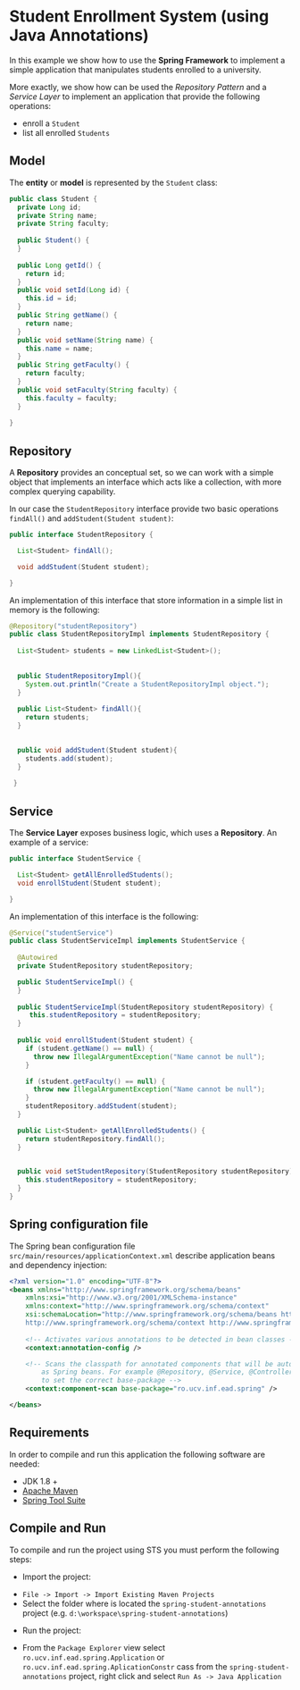 Student Enrollment System (using Java Annotations)
========================================================

In this example we show how to use the __Spring Framework__ to implement a simple application that manipulates students enrolled to a university.

More exactly, we show how can be used the _Repository Pattern_ and a _Service Layer_ to implement an application that provide the following operations:

* enroll a `Student`
* list all enrolled `Students`

 
Model
-----
The __entity__ or __model__ is represented by the `Student` class:
 
```java
public class Student {
  private Long id;
  private String name;
  private String faculty;
  
  public Student() {
  }
  
  public Long getId() {
    return id;
  }
  public void setId(Long id) {
    this.id = id;
  }
  public String getName() {
    return name;
  }
  public void setName(String name) {
    this.name = name;
  }
  public String getFaculty() {
    return faculty;
  }
  public void setFaculty(String faculty) {
    this.faculty = faculty;
  }
 
}

```

Repository
----------
A __Repository__ provides an conceptual set, so we can work with a simple object that implements an interface which acts like a collection, with more complex querying capability. 

In our case the `StudentRepository` interface provide two basic operations `findAll()` and `addStudent(Student student)`:

```java
public interface StudentRepository {

  List<Student> findAll();

  void addStudent(Student student);

}
``` 

An implementation of this interface that store information in a simple list in memory is the following:

``` java
@Repository("studentRepository")
public class StudentRepositoryImpl implements StudentRepository {
     
  List<Student> students = new LinkedList<Student>();
  
  
  public StudentRepositoryImpl(){
    System.out.println("Create a StudentRepositoryImpl object.");
  }
  
  public List<Student> findAll(){
    return students;
  }
  

  public void addStudent(Student student){
    students.add(student);
  }
   
 }
```

Service
-------
The __Service Layer__ exposes business logic, which uses a __Repository__.
An example of a service:

```java
public interface StudentService {

  List<Student> getAllEnrolledStudents();
  void enrollStudent(Student student);

}
```

An implementation of this interface is the following:
``` java
@Service("studentService")
public class StudentServiceImpl implements StudentService {
  
  @Autowired
  private StudentRepository studentRepository;

  public StudentServiceImpl() {
  }
  
  public StudentServiceImpl(StudentRepository studentRepository) {
     this.studentRepository = studentRepository;
  }
  
  public void enrollStudent(Student student) {
    if (student.getName() == null) {
      throw new IllegalArgumentException("Name cannot be null");
    }

    if (student.getFaculty() == null) {
      throw new IllegalArgumentException("Name cannot be null");
    }
    studentRepository.addStudent(student);
  }

  public List<Student> getAllEnrolledStudents() {
    return studentRepository.findAll();
  }
  

  public void setStudentRepository(StudentRepository studentRepository) {
    this.studentRepository = studentRepository;
  }
}
```

Spring configuration file
-------------------------
The Spring bean configuration file `src/main/resources/applicationContext.xml` describe application beans and dependency injection:

```xml
<?xml version="1.0" encoding="UTF-8"?>
<beans xmlns="http://www.springframework.org/schema/beans"
	xmlns:xsi="http://www.w3.org/2001/XMLSchema-instance" 
	xmlns:context="http://www.springframework.org/schema/context"
	xsi:schemaLocation="http://www.springframework.org/schema/beans http://www.springframework.org/schema/beans/spring-beans.xsd
    http://www.springframework.org/schema/context http://www.springframework.org/schema/context/spring-context.xsd">
	
	<!-- Activates various annotations to be detected in bean classes -->
	<context:annotation-config />

	<!-- Scans the classpath for annotated components that will be auto-registered 
		as Spring beans. For example @Repository, @Service, @Controller. Make sure 
		to set the correct base-package -->
	<context:component-scan base-package="ro.ucv.inf.ead.spring" />

</beans>

```

Requirements
------------
In order to compile and run this application the following software are needed:

* JDK 1.8 +
* [Apache Maven](https://maven.apache.org) 
* [Spring Tool Suite](https://spring.io/tools)

Compile and Run
---------------
To compile and run the project using STS you must perform the following steps:

* Import the project:
 - `File -> Import -> Import Existing Maven Projects`
 -  Select the folder where is located the `spring-student-annotations` project (e.g. `d:\workspace\spring-student-annotations`)
* Run the project:
 - From the `Package Explorer` view select `ro.ucv.inf.ead.spring.Application` or `ro.ucv.inf.ead.spring.AplicationConstr` cass from the `spring-student-annotations` project, right click and select `Run As -> Java Application`
